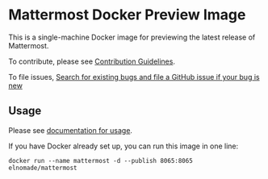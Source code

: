 # Mattermost Docker Preview Image

This is a single-machine Docker image for previewing the latest release of Mattermost.

To contribute, please see [Contribution Guidelines](https://docs.mattermost.com/developer/contribution-guide.html).

To file issues, [Search for existing bugs and file a GitHub issue if your bug is new](https://www.mattermost.org/filing-issues/)

## Usage

Please see [documentation for usage](http://docs.mattermost.com/install/docker-local-machine.html).

If you have Docker already set up, you can run this image in one line:

```
docker run --name mattermost -d --publish 8065:8065 elnomade/mattermost
```
